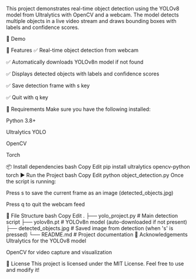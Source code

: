 This project demonstrates real-time object detection using the YOLOv8 model from Ultralytics with OpenCV and a webcam. The model detects multiple objects in a live video stream and draws bounding boxes with labels and confidence scores.

📸 Demo
<!-- Replace with your own screenshot or remove this section -->

📂 Features
✅ Real-time object detection from webcam

✅ Automatically downloads YOLOv8n model if not found

✅ Displays detected objects with labels and confidence scores

✅ Save detection frame with s key

✅ Quit with q key

🔧 Requirements
Make sure you have the following installed:

Python 3.8+

Ultralytics YOLO

OpenCV

Torch

📦 Install dependencies
bash
Copy
Edit
pip install ultralytics opencv-python torch
▶ Run the Project
bash
Copy
Edit
python object_detection.py
Once the script is running:

Press s to save the current frame as an image (detected_objects.jpg)

Press q to quit the webcam feed

📁 File Structure
bash
Copy
Edit
.
├── yolo_project.py          # Main detection script
├── yolov8n.pt               # YOLOv8n model (auto-downloaded if not present)
├── detected_objects.jpg     # Saved image from detection (when 's' is pressed)
└── README.md                # Project documentation
🙌 Acknowledgements
Ultralytics for the YOLOv8 model

OpenCV for video capture and visualization

📃 License
This project is licensed under the MIT License. Feel free to use and modify it!
